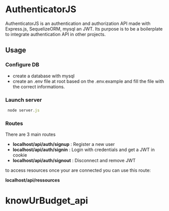# AuthenticatorJS
AuthenticatorJS is an authentication and authorization API made with Express.js, SequelizeORM, mysql an JWT. Its purpose is to be a boilerplate to integrate authentication API in other projects.

## Usage
### Configure DB
- create a database with mysql
- create an .env file at root based on the .env.example and fill the file with the correct informations.

### Launch server
```js
 node server.js
```

### Routes
There are 3 main routes

- **localhost/api/auth/signup** : Register a new user
- **localhost/api/auth/signin** : Login with credentials and get a JWT in cookie
- **localhost/api/auth/signout** : Disconnect and remove JWT

to access resources once your are connected you can use this route:

**localhost/api/ressources**
# knowUrBudget_api
